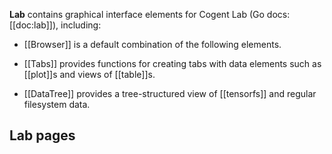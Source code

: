 
**Lab** contains graphical interface elements for Cogent Lab (Go docs: [[doc:lab]]), including:

* [[Browser]] is a default combination of the following elements.

* [[Tabs]] provides functions for creating tabs with data elements such as [[plot]]s and views of [[table]]s.

* [[DataTree]] provides a tree-structured view of [[tensorfs]] and regular filesystem data.

## Lab pages

